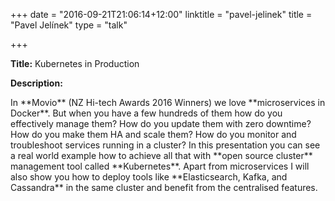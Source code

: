 +++
date = "2016-09-21T21:06:14+12:00"
linktitle = "pavel-jelinek"
title = "Pavel Jelínek"
type = "talk"

+++

<div class="span-15  ">
  <div class="span-15  last ">
  <p><strong>Title:</strong>
Kubernetes in Production
</p>

<p><strong>Description:</strong></p>

<p>
In **Movio** (NZ Hi-tech Awards 2016 Winners)  we love **microservices in Docker**. But when you have a few hundreds of them how do you effectively manage them? How do you update them with zero downtime? How do you make them HA and scale them? How do you monitor and troubleshoot services running in a cluster? In this presentation you can see a real world example how to achieve all that with **open source cluster** management tool called **Kubernetes**. Apart from microservices I will also show you how to deploy tools like **Elasticsearch, Kafka, and Cassandra** in the same cluster and benefit from the centralised features.
</p>

  </div>
</div>

